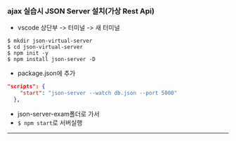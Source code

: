 ### ajax 실습시 JSON Server 설치(가상 Rest Api)

- vscode 상단부 -> 터미널 -> 새 터미널

```shell script
$ mkdir json-virtual-server
$ cd json-virtual-server
$ npm init -y
$ npm install json-server -D
```

- package.json에 추가
```json
"scripts": {
    "start": "json-server --watch db.json --port 5000"    
  },
```
- json-server-exam폴더로 가서
- `$ npm start`로 서버실행

---